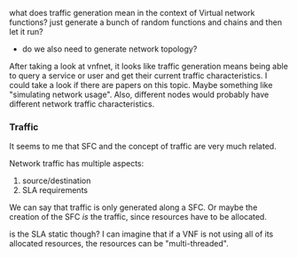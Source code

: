 what does traffic generation mean in the context of Virtual network functions? just generate a bunch of random functions and chains and then let it run?

- do we also need to generate network topology?

After taking a look at vnfnet, it looks like traffic generation means being able to query a service or user and get their current traffic characteristics. I could take a look if there are papers on this topic. Maybe something like "simulating network usage".
	Also, different nodes would probably have different network traffic characteristics.


### Traffic
It seems to me that SFC and the concept of traffic are very much related.

Network traffic has multiple aspects:
1. source/destination
2. SLA requirements


We can say that traffic is only generated along a SFC. Or maybe the creation of the SFC *is* the traffic, since resources have to be allocated.

is the SLA static though? I can imagine that if a VNF is not using all of its allocated resources, the resources can be "multi-threaded".
